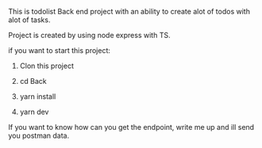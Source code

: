 This is todolist Back end project with an ability to create alot of todos with alot of tasks.

Project is created by using node express with TS.

if you want to start this project:

1. Clon this project

2. cd Back

3. yarn install 

4. yarn dev

If you want to know how can you get the endpoint, write me up and ill send you postman data.